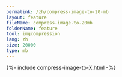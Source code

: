 ```yaml
---
permalink: /zh/compress-image-to-20-mb
layout: feature
fileName: compress-image-to-20mb
folderName: feature
tool: imgcompression
lang: zh
size: 20000
type: mb
---
```


{%- include compress-image-to-X.html -%}
